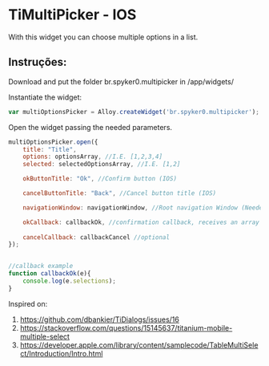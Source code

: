 # TiMultiPicker - IOS
With this widget you can choose multiple options in a list.


## Instruções:

Download and put the folder br.spyker0.multipicker in /app/widgets/

Instantiate the widget:

```js
var multiOptionsPicker = Alloy.createWidget('br.spyker0.multipicker');
```

Open the widget passing the needed parameters.

```js
multiOptionsPicker.open({
    title: "Title",
    options: optionsArray, //I.E. [1,2,3,4]
    selected: selectedOptionsArray, //I.E. [1,2]

    okButtonTitle: "Ok", //Confirm button (IOS)

    cancelButtonTitle: "Back", //Cancel button title (IOS)

    navigationWindow: navigationWindow, //Root navigation Window (Needed in IOS)

    okCallback: callbackOk, //confirmation callback, receives an array with the selected options
    
    cancelCallback: callbackCancel //optional
});


//callback example
function callbackOk(e){
    console.log(e.selections);
}
```

Inspired on:
1. https://github.com/dbankier/TiDialogs/issues/16
2. https://stackoverflow.com/questions/15145637/titanium-mobile-multiple-select
3. https://developer.apple.com/library/content/samplecode/TableMultiSelect/Introduction/Intro.html
